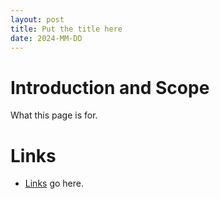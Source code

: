 ```yaml
---
layout: post
title: Put the title here
date: 2024-MM-DD
---
```


# Introduction and Scope

What this page is for.

# Links

* [Links]("/") go here. 
